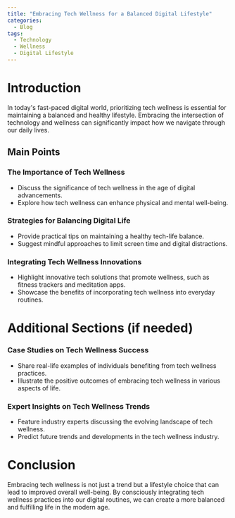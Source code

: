 ```yaml
---
title: "Embracing Tech Wellness for a Balanced Digital Lifestyle"
categories:
  - Blog
tags:
  - Technology
  - Wellness
  - Digital Lifestyle
---
```


# Introduction
In today's fast-paced digital world, prioritizing tech wellness is essential for maintaining a balanced and healthy lifestyle. Embracing the intersection of technology and wellness can significantly impact how we navigate through our daily lives.

## Main Points
### The Importance of Tech Wellness
- Discuss the significance of tech wellness in the age of digital advancements.
- Explore how tech wellness can enhance physical and mental well-being.

### Strategies for Balancing Digital Life
- Provide practical tips on maintaining a healthy tech-life balance.
- Suggest mindful approaches to limit screen time and digital distractions.

### Integrating Tech Wellness Innovations
- Highlight innovative tech solutions that promote wellness, such as fitness trackers and meditation apps.
- Showcase the benefits of incorporating tech wellness into everyday routines.

# Additional Sections (if needed)
### Case Studies on Tech Wellness Success
- Share real-life examples of individuals benefiting from tech wellness practices.
- Illustrate the positive outcomes of embracing tech wellness in various aspects of life.

### Expert Insights on Tech Wellness Trends
- Feature industry experts discussing the evolving landscape of tech wellness.
- Predict future trends and developments in the tech wellness industry.

# Conclusion
Embracing tech wellness is not just a trend but a lifestyle choice that can lead to improved overall well-being. By consciously integrating tech wellness practices into our digital routines, we can create a more balanced and fulfilling life in the modern age.